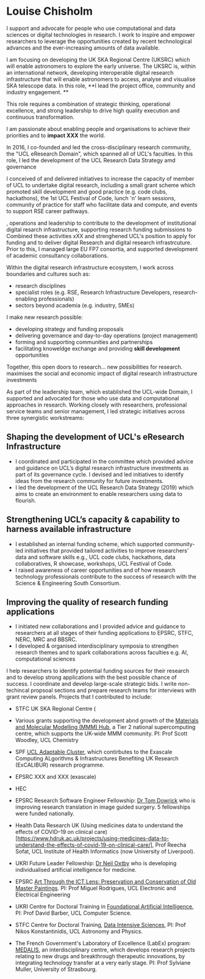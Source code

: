 # Louise Chisholm
I  support and advocate for people who use computational and data sciences or digital technologies in research. I work to inspire and empower researchers to leverage the opportunities created by recent technological advances and the ever-increasing amounts of data available.  

I am focusing on developing the UK SKA Regional Centre (UKSRC) which will enable astronomers to explore the early universe. The UKSRC is, within an international network, developing interoperable digital research infrastructure that will enable astronomers to access, analyse and visualise SKA telescope data. In this role, **I lead the project office, community and industry engagement. **  

This role requires a combination of strategic thinking, operational excellence, and strong leadership to drive high quality execution and continuous transformation.


I am passionate about enabling people and organisations to achieve their priorities and to **impact XXX** the world. 

In 2016, I co-founded and led the cross-disciplinary research community, the "UCL eResearch Domain", which spanned all of UCL's faculties. In this role, I led the development of the UCL Research Data Strategy amd governance

I conceived of and delivered initiatives to increase the capacity of member of UCL to undertake digital research, including a small grant scheme which promoted skill development and good practice (e.g. code clubs, hackathons), the 1st UCL Festival of Code, lunch 'n' learn sessions, community of practice for staff who facilitate data and compute, and events to support RSE career pathways. 

, operations and leadership to contribute to the development of institutional digital resarch infrastructure, supporting research funding submissions to   
Combined these activities xXX and strenghened UCL's position to apply for funding and to deliver digital Research and digital research infrastrcuture.  
Prior to this, I managed large EU FP7 consortia, and supported development of academic consultancy collaborations.

Within the digital research infrastructure ecosystem, I work across boundaries and cultures such as:
* research disciplines
* specialist roles (e.g. RSE, Research Infrastructure Developers, research-enabling professionals)
* sectors beyond academia (e.g. industry, SMEs)

 I make new research possible: 
 * developing strategy and funding proposals 
 * delivering governance and day-to-day operations (project management)
 * forming and supporting communities and partnerships
 * facilitating knoweldge exchange and providing **skill development** opportunities 
 
Together, this open doors to research... new possibilities for research. 
maximises the social and economic impact of digital research infrastructure investments 



As part of the leadership team, which established the UCL-wide Domain, I supported and 
advocated for those who use data and computational approaches in research. Working closely 
with researchers, professional service teams and senior management, I led strategic initiatives 
across three synergistic workstreams:

## Shaping the development of UCL's eResearch Infrastructure 
* I coordinated and participated in the committee which provided advice and guidance on 
UCL’s digital research infrastructure investments as part of its governance cycle. I devised 
and led initiatives to identify ideas from the research community for future investments.
* I led the development of the UCL Research Data Strategy (2019) which aims to create an 
environment to enable researchers using data to flourish.
## Strengthening UCL’s capacity & capability to harness available infrastructure 
* I established an internal funding scheme, which supported community-led initiatives that 
provided tailored activities to improve researchers’ data and software skills e.g., UCL code 
clubs, hackathons, data collaboratives, R showcase, workshops, UCL Festival of Code.
* I raised awareness of career opportunities and of how research technology professionals
contribute to the success of research with the Science & Engineering South Consortium.
## Improving the quality of research funding applications
* I initiated new collaborations and I provided advice and guidance to researchers at all 
stages of their funding applications to EPSRC, STFC, NERC, MRC and BBSRC. 
* I developed & organised interdisciplinary symposia to strengthen research themes and to 
spark collaborations across faculties e.g. AI, computational sciences


I help researchers to identify potential funding sources for their research and to develop strong applications with the best possible chance of success. I coordinate and develop large-scale strategic bids. I write non-techincal propsoal sections and prepare research teams for interviews with grant review panels. Projects that I contributed to include: 
- STFC UK SKA Regional Centre (
- Various grants supporting the development abnd growth of the [Materials and Molecular Modelling (MMM) Hub](https://mmmhub.ac.uk/), a Tier 2 national supercomputing centre, which supports the UK-wide MMM community. PI: Prof Scott Woodley, UCL Chemistry
- SPF [UCL Adaptable Cluster](https://excalibur.ac.uk/projects/the-ucl-adaptable-cluster-project/), which contirbutes to the Exascale Computing ALgorithms & Infrastructures Benefiting UK Research (ExCALIBUR) research programme.
- EPSRC XXX and XXX (exascale)
- HEC 

- EPSRC Research Software Engineer Fellowship: [Dr Tom Dowrick](https://gow.epsrc.ukri.org/NGBOViewGrant.aspx?GrantRef=EP/V052438/1) who is improving research translation in image guided surgery. 5 fellowships were funded nationally.
- Health Data Research UK (Using medicines data to understand the effects of COVID–19 on clinical care)[https://www.hdruk.ac.uk/projects/using-medicines-data-to-understand-the-effects-of-covid-19-on-clinical-care/], Prof Reecha Sofat, UCL Institute of Health Informatics (now University of Liverpool).
- UKRI Future Leader Fellowship: [Dr Neil Oxtby](https://gtr.ukri.org/projects?ref=MR%2FS03546X%2F1) who is developing individualised artificial intelligence for medicine.
- EPSRC [Art Through the ICT Lens: Preservation and Conservation of Old Master Paintings](https://gow.epsrc.ukri.org/NGBOViewGrant.aspx?GrantRef=EP/R032785/1). PI: Prof Miguel Rodrigues, UCL Electronic and Electrical Engineering 

- UKRI Centre for Doctoral Training in [Foundational Artificial Intelligence](https://www.ucl.ac.uk/foundational-ai-cdt/foundational-artificial-intelligence-mphilphd), PI: Prof David Barber, UCL Computer Science.
- STFC Centre for Doctoral Training, [Data Intensive Sciences](https://www.ucl.ac.uk/data-intensive-science-industry/study-here), PI: Prof Nikos Konstantinidis, UCL Astronomy and Physics.
- The French Government's Laboratory of Excellence (LabEx) program: [MEDALIS](https://ims.unistra.fr/medalis-en/), an interdisciplinary centre, which develops research projects relating to new drugs and breakthrough therapeutic innovations, by integrating technology transfer at a very early stage. PI: Prof Sylviane Muller, University of Strasbourg.


 
